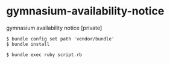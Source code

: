 # gymnasium-availability-notice
gymnasium availability notice [private]

```
$ bundle config set path 'vendor/bundle' 
$ bundle install

$ bundle exec ruby script.rb
```
